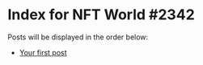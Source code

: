 # Index for NFT World #2342
Posts will be displayed in the order below:

- [Your first post](./001-first.md)

